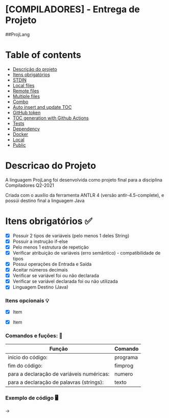 # **[COMPILADORES] - Entrega de Projeto**
##ProjLang

Table of contents
=================

<!--ts-->
   * [Descrição do projeto](#descricao-do-projeto)
   * [Itens obrigatórios](#itens-obrigatorios-)
   * [STDIN](#stdin)
   * [Local files](#local-files)
   * [Remote files](#remote-files)
   * [Multiple files](#multiple-files)
   * [Combo](#combo)
   * [Auto insert and update TOC](#auto-insert-and-update-toc)
   * [GitHub token](#github-token)
   * [TOC generation with Github Actions](#toc-generation-with-github-actions)
   * [Tests](#tests)
   * [Dependency](#dependency)
   * [Docker](#docker)
   * [Local](#local)
   * [Public](#public)
<!--te-->


Descricao do Projeto
====================
A linguagem ProjLang foi desenvolvida como projeto final para a disciplina Compiladores Q2-2021

Criada com o auxílio da ferramenta ANTLR 4 (versão antlr-4.5-complete), e possúi destino final a linguagem Java

Itens obrigatórios ✅
==================

- [X] Possuir 2 tipos de variáveis (pelo menos 1 deles String)
- [X] Possuir a instrução if-else
- [X] Pelo menos 1 estrutura de repetição
- [X] Verificar atribuição de variáveis (erro semântico) - compatibilidade de tipos
- [X] Possui operações de Entrada e Saída
- [X] Aceitar números decimais
- [X] Verificar se variável foi ou não declarada
- [X] Verificar se variável declarada foi ou não utilizada
- [X] Linguagem Destino (Java)

### **Itens opcionais 💡**

- [X] Item
- [X] Item 


### **Comandos e fuções: 🔧**

|Função                                    |Comando
|------------------------------------------|--------|
|início do código:                         |programa
|fim do código:                            |fimprog
|para a declaração de variáveis numéricas: |numero
|para a declaração de palavras (strings):  |texto

### **Exemplo de código 🖥️**
->  
